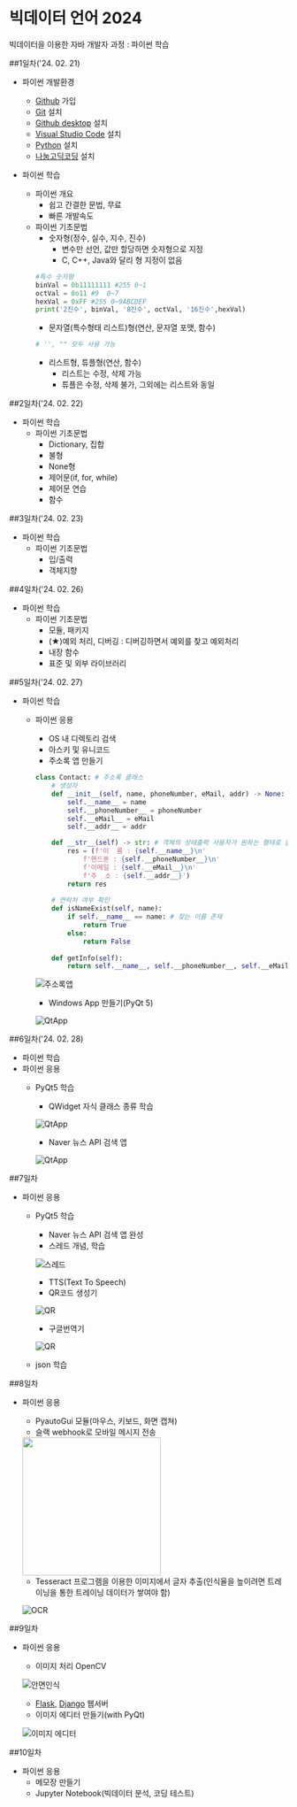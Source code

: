 # 빅데이터 언어 2024
빅데이터을 이용한 자바 개발자 과정 : 파이썬 학습

##1일차('24. 02. 21)
- 파이썬 개발환경
    - [Github](https://github.com/) 가입
    - [Git](https://git-scm.com/) 설치
    - [Github desktop](https://desktop.github.com/) 설치
    - [Visual Studio Code](https://code.visualstudio.com/) 설치
    - [Python](https://www.python.org/) 설치
    - [나눔고딕코딩](https://github.com/naver/nanumfont) 설치

- 파이썬 학습
    - 파이썬 개요
        - 쉽고 간결한 문법, 무료
        - 빠른 개발속도
    - 파이썬 기초문법
        - 숫자형(정수, 실수, 지수, 진수)
            - 변수만 선언, 값만 할당하면 숫자형으로 지정
            - C, C++, Java와 달리 형 지정이 없음
        ```python
        #특수 숫자형
        binVal = 0b11111111 #255 0~1
        octVal = 0o11 #9  0~7
        hexVal = 0xFF #255 0~9ABCDEF
        print('2진수', binVal, '8진수', octVal, '16진수',hexVal)
        ```
        - 문자열(특수형태 리스트)형(연산, 문자열 포맷, 함수)
        ```python
        # '', "" 모두 사용 가능
        ```
        - 리스트형, 튜플형(연산, 함수)
            - 리스트는 수정, 삭제 가능
            - 튜플은 수정, 삭제 불가, 그외에는 리스트와 동일

##2일차('24. 02. 22)
- 파이썬 학습
    - 파이썬 기초문법
        - Dictionary, 집합
        - 불형
        - None형
        - 제어문(if, for, while)
        - 제어문 연습
        - 함수

##3일차('24. 02. 23)
- 파이썬 학습
    - 파이썬 기초문법
        - 입/출력
        - 객체지향

##4일차('24. 02. 26)
- 파이썬 학습
    - 파이썬 기초문법
        - 모듈, 패키지
        - (★)예외 처리, 디버깅 : 디버깅하면서 예외를 찾고 예외처리
        - 내장 함수
        - 표준 및 외부 라이브러리

##5일차('24. 02. 27)
- 파이썬 학습
    - 파이썬 응용
        - OS 내 디렉토리 검색
        - 아스키 및 유니코드
        - 주소록 앱 만들기

        ```python
        class Contact: # 주소록 클래스
            # 생성자
            def __init__(self, name, phoneNumber, eMail, addr) -> None:
                self.__name__ = name
                self.__phoneNumber__ = phoneNumber
                self.__eMail__ = eMail
                self.__addr__ = addr

            def __str__(self) -> str: # 객체의 상태출력 사용자가 원하는 형태로 출력
                res = (f'이  름 : {self.__name__}\n'
                    f'핸드폰 : {self.__phoneNumber__}\n'
                    f'이메일 : {self.__eMail__}\n'
                    f'주  소 : {self.__addr__}')
                return res
                
            # 연락처 여부 확인
            def isNameExist(self, name):
                if self.__name__ == name: # 찾는 이름 존재
                    return True
                else:
                    return False
                
            def getInfo(self):
                return self.__name__, self.__phoneNumber__, self.__eMail__, self.__addr__
        ```

        ![주소록앱](https://raw.githubusercontent.com/vinca0224/JavaBigData2024/main/images/bigdata01.gif)

        - Windows App 만들기(PyQt 5)

        ![QtApp](https://raw.githubusercontent.com/vinca0224/JavaBigData2024/main/images/bigdata02.png)

##6일차('24. 02. 28)
- 파이썬 학습
- 파이썬 응용
    - PyQt5 학습
        - QWidget 자식 클래스 종류 학습

        ![QtApp](https://raw.githubusercontent.com/vinca0224/JavaBigData2024/main/images/bigdata03.png)

        - Naver 뉴스 API 검색 앱

        ![QtApp](https://raw.githubusercontent.com/vinca0224/JavaBigData2024/main/images/bigdata04.png)

##7일차
- 파이썬 응용
     - PyQt5 학습
        - Naver 뉴스 API 검색 앱 완성
        - 스레드 개념, 학습

        ![스레드](https://raw.githubusercontent.com/vinca0224/JavaBigData2024/main/images/bigdata05.png)
            
        - TTS(Text To Speech)
        - QR코드 생성기

         ![QR](https://raw.githubusercontent.com/vinca0224/JavaBigData2024/main/images/bigdata06.png)
            
         - 구글번역기

        ![QR](https://raw.githubusercontent.com/vinca0224/JavaBigData2024/main/images/bigdata07.png)

    - json 학습

##8일차
- 파이썬 응용
    - PyautoGui 모듈(마우스, 키보드, 화면 캡쳐)
    - 슬랙 webhook로 모바일 메시지 전송

    <!-- ![slack](https://raw.githubusercontent.com/vinca0224/JavaBigData2024/main/images/bigdata08.png) -->
    <!-- html 태그로 이미지를 삽입하면 문제 없음 -->
    <img src="https://raw.githubusercontent.com/vinca0224/JavaBigData2024/main/images/bigdata08.png" width=250>

    - Tesseract 프로그램을 이용한 이미지에서 글자 추출(인식율을 높이려면 트레이닝을 통한 트레이닝 데이터가 쌓여야 함)

    ![OCR](https://raw.githubusercontent.com/vinca0224/JavaBigData2024/main/images/bigdata09.png)

##9일차
- 파이썬 응용
    - 이미지 처리 OpenCV

    ![안면인식](https://raw.githubusercontent.com/vinca0224/JavaBigData2024/main/images/bigdata10.gif)

    - [Flask](https://flask-docs-kr.readthedocs.io/ko/latest/index.html), [Django](https://developer.mozilla.org/ko/docs/Learn/Server-side/Django) 웹서버
    - 이미지 에디터 만들기(with PyQt)

    ![이미지 에디터](https://raw.githubusercontent.com/vinca0224/JavaBigData2024/main/images/bigdata11.gif)
    
##10일차
- 파이썬 응용
    - 메모장 만들기
    - Jupyter Notebook(빅데이터 분석, 코딩 테스트)